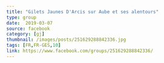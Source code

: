 ```yaml
---
title: "Gilets Jaunes D'Arcis sur Aube et ses alentours"
type: group
date:  2019-03-07
source: facebook
category: [gj]
thumbnail: /images/posts/251629288842336.jpg
tags: [FR,FR-GES,10]
link: https://www.facebook.com/groups/251629288842336/
---
```

